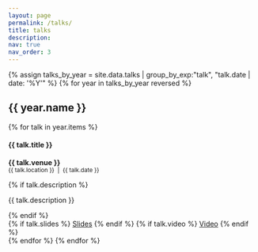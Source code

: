 ```yaml
---
layout: page
permalink: /talks/
title: talks
description:
nav: true
nav_order: 3
---
```


{% assign talks_by_year = site.data.talks | group_by_exp:"talk", "talk.date | date: '%Y'" %}
{% for year in talks_by_year reversed %}
  <h2 class="mt-4">{{ year.name }}</h2>
  {% for talk in year.items %}
    <div class="card my-3 p-3">
      <h4 class="mb-1">{{ talk.title }}</h4>
      <p class="mb-1"><strong>{{ talk.venue }}</strong> <br> <small>{{ talk.location }} &nbsp;|&nbsp; {{ talk.date }}</small></p>
      {% if talk.description %}
        <p>{{ talk.description }}</p>
      {% endif %}
      <div>
        {% if talk.slides %}
          <a href="{{ talk.slides }}" class="btn btn-sm btn-outline-primary me-2">Slides</a>
        {% endif %}
        {% if talk.video %}
          <a href="{{ talk.video }}" class="btn btn-sm btn-outline-secondary">Video</a>
        {% endif %}
      </div>
    </div>
  {% endfor %}
{% endfor %}
